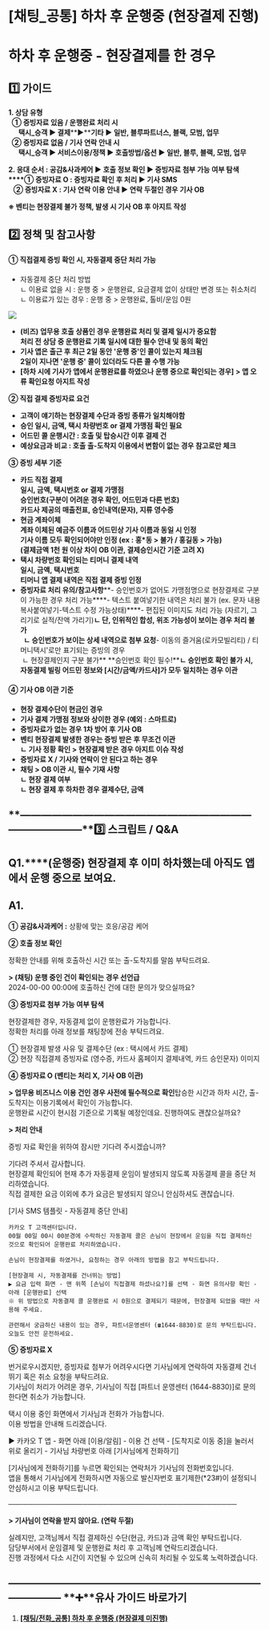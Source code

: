 # [채팅_공통] 하차 후 운행중 (현장결제 진행)

**하차 후 운행중 - 현장결제를 한 경우**
=========================

**1️⃣ 가이드**
-----------

**1. 상담 유형   
  ① 증빙자료 있음 / 운행완료 처리 시  
      택시\_승객 ▶ 결제****▶****기타 ▶ 일반, 블루파트너스, 블랙, 모범, 업무  
  ② 증빙자료 없음 / 기사 연락 안내 시  
      택시\_승객 ▶ 서비스이용/정책 ▶ 호출방법/옵션 ▶ 일반, 블루, 블랙, 모범, 업무**

**2. 응대 순서 : 공감&사과케어 ▶ 호출 정보 확인 ▶ 증빙자료 첨부 가능 여부 탐색****① 증빙자료 O : 증빙자료 확인 후 처리 ▶ 기사 SMS   
   ② 증빙자료 X : 기사 연락 이용 안내 ▶ 연락 두절인 경우 기사 OB**

**※ 벤티는 현장결제 불가 정책, 발생 시 기사 OB 후 아지트 작성**

**2️⃣ 정책 및 참고사항**
-----------------

#### **① 직접결제 증빙 확인 시, 자동결제 중단 처리 가능**

* 자동결제 중단 처리 방법  
  ㄴ 이용료 없을 시 : 운행 중 > 운행완료, 요금결제 없이 상태만 변경 또는 취소처리   
  ㄴ 이용료가 있는 경우 : 운행 중 > 운행완료, 톨비/운임 0원

![](https://kakaomobilitysupport.zendesk.com/hc/article_attachments/29848361058969)

* **(비즈) 업무용 호출 상품인 경우 운행완료 처리 및 결제 일시가 중요함**   
  **처리 전 상담 중 운행완료 기록 일시에 대한 필수 안내 및 동의 확인**
* **기사 앱은 출근 후 최근 2일 동안 '운행 중'인 콜이 있는지 체크됨   
  2일이 지나면 '운행 중' 콜이 있더라도 다른 콜 수행 가능**
* **[하차 시에 기사가 앱에서 운행완료를 하였으나 운행 중으로 확인되는 경우] > 앱 오류 확인요청 아지트 작성**

**② 직접 결제 증빙자료 요건**

* **고객이 얘기하는 현장결제 수단과 증빙 종류가 일치해야함**
* **승인 일시, 금액, 택시 차량번호 or 결제 가맹점 확인 필요**
* **어드민 콜 운행시간 : 호출 및 탑승시간 이후 결제 건**
* **예상요금과 비교 : 호출 출-도착지 이용에서 변함이 없는 경우 참고로만 체크**

**③ 증빙 세부 기준**

* **카드 직접 결제**  
  **일시, 금액, 택시번호 or 결제 가맹점**  
  **승인번호(구분이 어려운 경우 확인, 어드민과 다른 번호)**  
  **카드사 제공의 매출전표, 승인내역(문자), 지류 영수증**
* **현금 계좌이체**  
  **계좌 이체된 예금주 이름과 어드민상 기사 이름과 동일 시 인정**  
  **기사 이름 모두 확인되어야만 인정 (ex : 홍\*동 > 불가 / 홍길동 > 가능)**  
  **(결제금액 1천 원 이상 차이 OB 이관, 결제승인시간 기준 고려 X)**
* **택시 차량번호 확인되는 티머니 결제 내역**  
  **일시, 금액, 택시번호**  
  **티머니 앱 결제 내역은 직접 결제 증빙 인정**
* **증빙자료 처리 유의/참고사항****- 승인번호가 없어도 가맹점명으로 현장결제로 구분이 가능한 경우 처리 가능****- 텍스트 붙여넣기한 내역은 처리 불가 (ex. 문자 내용 복사붙여넣기-텍스트 수정 가능상태)****- 편집된 이미지도 처리 가능 (자르기, 그리기로 실적/잔액 가리기)****ㄴ 단, 인위적인 합성, 위조 가능성이 보이는 경우 처리 불가   
    ㄴ 승인번호가 보이는 상세 내역으로 첨부 요청****- 이동의 즐거움(로카모빌리티) / 티머니택시'로만 표기되는 증빙의 경우   
   ㄴ 현장결제인지 구분 불가** **승인번호 확인 필수!****ㄴ 승인번호 확인 불가 시, 자동결제 빌링 어드민 정보와 [시간/금액/카드사]가 모두 일치하는 경우 이관**

#### **④ 기사 OB 이관 기준**

* **현장 결제수단이 현금인 경우**
* **기사 결제 가맹점 정보와 상이한 경우 (예외 : 스마트로)**
* **증빙자료가 없는 경우 1차 방어 후 기사 OB**
* **벤티 현장결제 발생한 경우는 증빙 받은 후 무조건 이관  
  ㄴ 기사 정황 확인 > 현장결제 받은 경우 아지트 이슈 작성**
* **증빙자료 X / 기사와 연락이 안 된다고 하는 경우**
* **채팅 > OB 이관 시, 필수 기재 사항   
  ㄴ 현장 결제 여부   
  ㄴ 현장 결제 후 하차한 경우 결제수단, 금액**

**―****―****―****―****―****―****―****―****―****―****―****―****―****―****―****―****―****―****―****―****―****―****―****―****―****―****―****―****―****3️⃣ 스크립트 / Q&A**
-------------------------------------------------------------------------------------------------------------------------------------------------------------------

**Q1.****(운행중) 현장결제 후 이미 하차했는데 아직도 앱에서 운행 중으로 보여요.**
----------------------------------------------------

**A1.**
-------

**① 공감&사과케어 :** 상황에 맞는 호응/공감 케어

**② 호출 정보 확인**

정확한 안내를 위해 호출하신 시간 또는 출-도착지를 말씀 부탁드려요.

**> (채팅) 운행 중인 건이 확인되는 경우 선언급**  
2024-00-00 00:00에 호출하신 건에 대한 문의가 맞으실까요?

**③ 증빙자료 첨부 가능 여부 탐색**

현장결제한 경우, 자동결제 없이 운행완료가 가능합니다.   
정확한 처리를 아래 정보를 채팅창에 전송 부탁드려요.

① 현장결제 발생 사유 및 결제수단 (ex : 택시에서 카드 결제)   
② 현장 직접결제 증빙자료 (영수증, 카드사 홈페이지 결제내역, 카드 승인문자) 이미지

**④ 증빙자료 O (벤티는 처리 X, 기사 OB 이관)**

**> 업무용 비즈니스 이용 건인 경우 사전에 필수적으로 확인**탑승한 시간과 하차 시간, 출-도착지는 이용기록에서 확인이 가능합니다.  
운행완료 시간이 현시점 기준으로 기록될 예정인데요. 진행하여도 괜찮으실까요?

**> 처리 안내**

증빙 자료 확인을 위하여 잠시만 기다려 주시겠습니까?

기다려 주셔서 감사합니다.   
현장결제 확인되어 현재 추가 자동결제 운임이 발생되지 않도록 자동결제 콜을 중단 처리하였습니다.   
직접 결제한 요금 이외에 추가 요금은 발생되지 않으니 안심하셔도 괜찮습니다.

[기사 SMS 템플릿 - 자동결제 중단 안내]

```
카카오 T 고객센터입니다.   
00월 00일 00시 00분경에 수락하신 자동결제 콜은 손님이 현장에서 운임을 직접 결제하신 것으로 확인되어 운행완료 처리하였습니다.  
  
손님이 현장결제를 하였거나, 요청하는 경우 아래의 방법을 참고 부탁드립니다.  
  
[현장결제 시, 자동결제를 건너뛰는 방법]   
▶ 요금 입력 화면 - 맨 위쪽 [손님이 직접결제 하셨나요?]를 선택 - 화면 유의사항 확인 - 아래 [운행완료] 선택   
※ 위 방법으로 자동결제 콜 운행완료 시 0원으로 결제되기 때문에, 현장결제 되었을 때만 사용해 주세요.  
  
관련해서 궁금하신 내용이 있는 경우, 파트너운영센터 (☎1644-8830)로 문의 부탁드립니다.   
오늘도 안전 운전하세요.
```

**⑤ 증빙자료 X**

번거로우시겠지만, 증빙자료 첨부가 어려우시다면 기사님에게 연락하여 자동결제 건너뛰기 혹은 취소 요청을 부탁드려요.   
기사님이 처리가 어려운 경우, 기사님이 직접 [파트너 운영센터 (1644-8830)]로 문의한다면 취소가 가능합니다.

택시 이용 중인 화면에서 기사님과 전화가 가능합니다.  
이용 방법을 안내해 드리겠습니다.

▶ 카카오 T 앱 - 화면 아래 [이용/알림] - 이용 건 선택 - [도착지로 이동 중]을 눌러서 위로 올리기 - 기사님 차량번호 아래 [기사님에게 전화하기]

[기사님에게 전화하기]를 누르면 확인되는 연락처가 기사님의 전화번호입니다.   
앱을 통해서 기사님에게 전화하시면 자동으로 발신자번호 표기제한(\*23#)이 설정되니 안심하시고 이용 부탁드립니다.

──────────────────────────────────────────────

**> 기사님이 연락을 받지 않아요. (연락 두절)**

실례지만, 고객님께서 직접 결제하신 수단(현금, 카드)과 금액 확인 부탁드립니다.   
담당부서에서 운임결제 및 운행완료 처리 후 고객님께 연락드리겠습니다.   
진행 과정에서 다소 시간이 지연될 수 있으며 신속히 처리될 수 있도록 노력하겠습니다.

**―****―****―****―****―****―****―****―****―****―****―****―****―****―****―****―****―****―****―****―****―****―****―****―****―****―****―****―****―** **➕****유사 가이드 바로가기**
----------------------------------------------------------------------------------------------------------------------------------------------------------------------

1. **[[채팅/전화\_공통] 하차 후 운행중 (현장결제 미진행)](https://kakaomobilitysupport.zendesk.com/hc/ko/articles/29739156402969)**